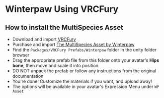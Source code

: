 Winterpaw Using VRCFury
==

## How to install the MultiSpecies Asset
* Download and import [VRCFury](https://vrcfury.com/download)
* Purchase and import [The MultiSpecies Asset by Winterpaw](https://juliawinterpaw.gumroad.com/)
* Find the `Packages/VRCFury Prefabs/Winterpaw` folder in the unity folder browser
* Drag the appropriate prefab file from this folder onto your avatar's **Hips bone**, then move and scale it into position
* DO NOT unpack the prefab or follow any instructions from the original documentation
* You're done! Customize the materials if you want, and upload away!
* The options will be available in your avatar's Expression Menu under `WP Asset`
